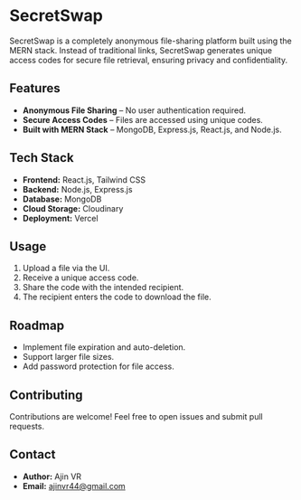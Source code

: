 
# SecretSwap

SecretSwap is a completely anonymous file-sharing platform built using the MERN stack. Instead of traditional links, SecretSwap generates unique access codes for secure file retrieval, ensuring privacy and confidentiality.

## Features
- **Anonymous File Sharing** – No user authentication required.
- **Secure Access Codes** – Files are accessed using unique codes.
- **Built with MERN Stack** – MongoDB, Express.js, React.js, and Node.js.

## Tech Stack
- **Frontend:** React.js, Tailwind CSS
- **Backend:** Node.js, Express.js
- **Database:** MongoDB
- **Cloud Storage:** Cloudinary
- **Deployment:** Vercel

## Usage
1. Upload a file via the UI.
2. Receive a unique access code.
3. Share the code with the intended recipient.
4. The recipient enters the code to download the file.

## Roadmap
- Implement file expiration and auto-deletion.
- Support larger file sizes.
- Add password protection for file access.

## Contributing
Contributions are welcome! Feel free to open issues and submit pull requests.

## Contact
- **Author:** Ajin VR  
- **Email:** ajinvr44@gmail.com  

